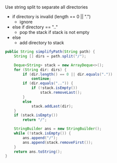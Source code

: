 Use string split to separate all directories

- if directory is invalid (length == 0 || ".")
  - ignore
- else if directory == ".."
  - pop the stack if stack is not empty
- else
  - add directory to stack

```java
public String simplifyPath(String path) {
    String [] dirs = path.split("/");

    Deque<String> stack = new ArrayDeque<>();
    for (String dir: dirs) {
        if (dir.length() == 0 || dir.equals("."))
            continue;
        if (dir.equals("..")) {
            if (!stack.isEmpty())
                stack.removeLast();
        }
        else
            stack.addLast(dir);
    }
    if (stack.isEmpty())
        return "/";

    StringBuilder ans = new StringBuilder();
    while (!stack.isEmpty()) {
        ans.append("/");
        ans.append(stack.removeFirst());
    }
    return ans.toString();
}
```
